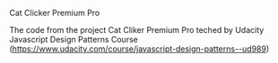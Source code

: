 Cat Clicker Premium Pro

The code from the project Cat Cliker Premium Pro teched by Udacity Javascript Design Patterns Course (https://www.udacity.com/course/javascript-design-patterns--ud989)

